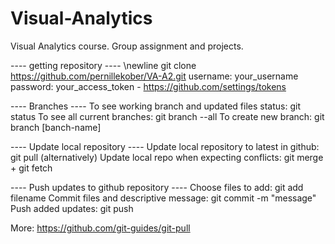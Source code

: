 # Visual-Analytics
Visual Analytics course. Group assignment and projects.

---- getting repository ---- \newline
git clone https://github.com/pernillekober/VA-A2.git
username: your_username
password: your_access_token - https://github.com/settings/tokens

---- Branches ----
To see working branch and updated files status: git status
To see all current branches: git branch --all
To create new branch: git branch [banch-name]

---- Update local repository ----
Update local repository to latest in github: git pull
(alternatively) Update local repo when expecting conflicts: git merge + git fetch

---- Push updates to github repository ----
Choose files to add: git add filename
Commit files and descriptive message: git commit -m "message"
Push added updates: git push

More: https://github.com/git-guides/git-pull
